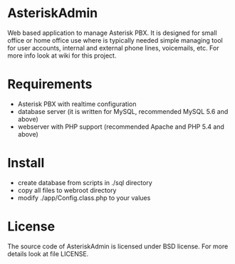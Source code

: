 AsteriskAdmin
=============

Web based application to manage Asterisk PBX. It is designed for small office or home office use where is typically needed simple managing tool for user accounts, internal and external phone lines, voicemails, etc. For more info look at wiki for this project.

Requirements
============

- Asterisk PBX with realtime configuration
- database server (it is written for MySQL, recommended MySQL 5.6 and above)
- webserver with PHP support (recommended Apache and PHP 5.4 and above)

Install
============

- create database from scripts in ./sql directory
- copy all files to webroot directory
- modify ./app/Config.class.php to your values

License
=======

The source code of AsteriskAdmin is licensed under BSD license. For more details look at file LICENSE.
